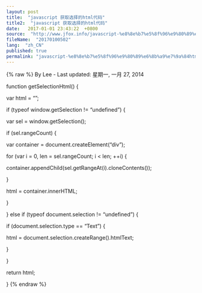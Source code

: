 ```yaml
---
layout: post
title:  "javascript 获取选择的html代码"
title2:  "javascript 获取选择的html代码"
date:   2017-01-01 23:43:22  +0800
source:  "http://www.jfox.info/javascript-%e8%8e%b7%e5%8f%96%e9%80%89%e6%8b%a9%e7%9a%84html%e4%bb%a3%e7%a0%81.html"
fileName:  "20170100502"
lang:  "zh_CN"
published: true
permalink: "javascript-%e8%8e%b7%e5%8f%96%e9%80%89%e6%8b%a9%e7%9a%84html%e4%bb%a3%e7%a0%81.html"
---
```

{% raw %}
By Lee - Last updated: 星期一, 一月 27, 2014

function getSelectionHtml() {

var html = “”;

if (typeof window.getSelection != “undefined”) {

var sel = window.getSelection();

if (sel.rangeCount) {

var container = document.createElement(“div”);

for (var i = 0, len = sel.rangeCount; i < len; ++i) {

container.appendChild(sel.getRangeAt(i).cloneContents());

}

html = container.innerHTML;

}

} else if (typeof document.selection != “undefined”) {

if (document.selection.type == “Text”) {

html = document.selection.createRange().htmlText;

}

}

return html;

}
{% endraw %}
